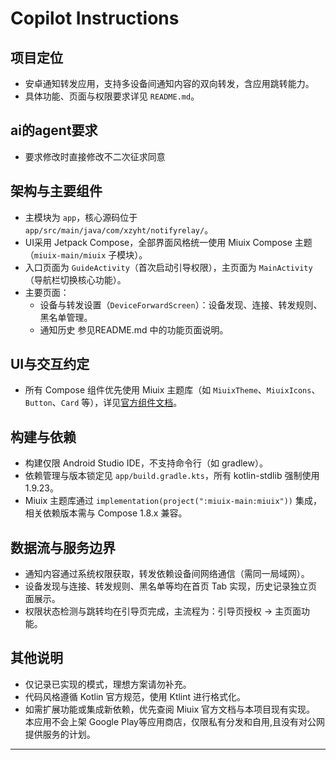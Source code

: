 # Copilot Instructions

## 项目定位
- 安卓通知转发应用，支持多设备间通知内容的双向转发，含应用跳转能力。
- 具体功能、页面与权限要求详见 `README.md`。


## ai的agent要求
- 要求修改时直接修改不二次征求同意

## 架构与主要组件
- 主模块为 `app`，核心源码位于 `app/src/main/java/com/xzyht/notifyrelay/`。
- UI采用 Jetpack Compose，全部界面风格统一使用 Miuix Compose 主题（`miuix-main/miuix` 子模块）。
- 入口页面为 `GuideActivity`（首次启动引导权限），主页面为 `MainActivity`（导航栏切换核心功能）。
- 主要页面：
  - 设备与转发设置（`DeviceForwardScreen`）：设备发现、连接、转发规则、黑名单管理。
  - 通知历史
  参见README.md 中的功能页面说明。

## UI与交互约定
- 所有 Compose 组件优先使用 Miuix 主题库（如 `MiuixTheme`、`MiuixIcons`、`Button`、`Card` 等），详见[官方组件文档](https://miuix-kotlin-multiplatform.github.io/miuix/zh_CN/components/)。

## 构建与依赖
- 构建仅限 Android Studio IDE，不支持命令行（如 gradlew）。
- 依赖管理与版本锁定见 `app/build.gradle.kts`，所有 kotlin-stdlib 强制使用 1.9.23。
- Miuix 主题库通过 `implementation(project(":miuix-main:miuix"))` 集成，相关依赖版本需与 Compose 1.8.x 兼容。

## 数据流与服务边界
- 通知内容通过系统权限获取，转发依赖设备间网络通信（需同一局域网）。
- 设备发现与连接、转发规则、黑名单等均在首页 Tab 实现，历史记录独立页面展示。
- 权限状态检测与跳转均在引导页完成，主流程为：引导页授权 → 主页面功能。


## 其他说明
- 仅记录已实现的模式，理想方案请勿补充。
- 代码风格遵循 Kotlin 官方规范，使用 Ktlint 进行格式化。
- 如需扩展功能或集成新依赖，优先查阅 Miuix 官方文档与本项目现有实现。
本应用不会上架 Google Play等应用商店，仅限私有分发和自用,且没有对公网提供服务的计划。
---